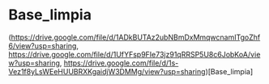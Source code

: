 # Base_limpia
(https://drive.google.com/file/d/1ADkBUTAz2ubNBmDxMmqwcnamITgoZhf6/view?usp=sharing, https://drive.google.com/file/d/1UfYFsp9FIe73jz91qRRSP5U8c6JobKoA/view?usp=sharing, https://drive.google.com/file/d/1s-Vez1f8yLsWEeHUUBRXKgaidjW3DMMg/view?usp=sharing)[Base_limpia]
